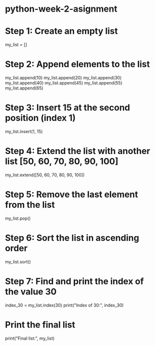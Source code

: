 # python-week-2-asignment
# Step 1: Create an empty list
my_list = []

# Step 2: Append elements to the list
my_list.append(10)
my_list.append(20)
my_list.append(30)
my_list.append(40)
my_list.append(45)
my_list.append(55)
my_list.append(65)

# Step 3: Insert 15 at the second position (index 1)
my_list.insert(1, 15)

# Step 4: Extend the list with another list [50, 60, 70, 80, 90, 100]
my_list.extend([50, 60, 70, 80, 90, 100])

# Step 5: Remove the last element from the list
my_list.pop()

# Step 6: Sort the list in ascending order
my_list.sort()

# Step 7: Find and print the index of the value 30
index_30 = my_list.index(30)
print("Index of 30:", index_30)

# Print the final list
print("Final list:", my_list)

